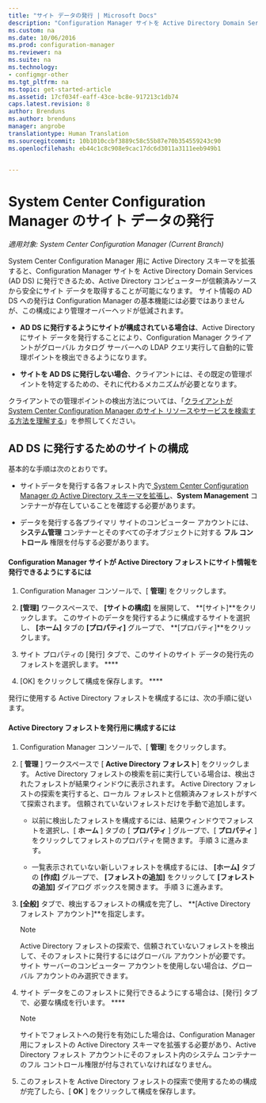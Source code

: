 ```yaml
---
title: "サイト データの発行 | Microsoft Docs"
description: "Configuration Manager サイトを Active Directory Domain Services に発行する方法について説明します。"
ms.custom: na
ms.date: 10/06/2016
ms.prod: configuration-manager
ms.reviewer: na
ms.suite: na
ms.technology:
- configmgr-other
ms.tgt_pltfrm: na
ms.topic: get-started-article
ms.assetid: 17cf034f-eaff-43ce-bc8e-917213c1db74
caps.latest.revision: 8
author: Brenduns
ms.author: brenduns
manager: angrobe
translationtype: Human Translation
ms.sourcegitcommit: 10b1010ccbf3889c58c55b87e70b354559243c90
ms.openlocfilehash: eb44c1c8c908e9cac17dc6d3011a3111eeb949b1


---
```

# <a name="publish-site-data-for-system-center-configuration-manager"></a>System Center Configuration Manager のサイト データの発行

*適用対象: System Center Configuration Manager (Current Branch)*

System Center Configuration Manager 用に Active Directory スキーマを拡張すると、Configuration Manager サイトを Active Directory Domain Services (AD DS) に発行できるため、Active Directory コンピューターが信頼済みソースから安全にサイト データを取得することが可能になります。 サイト情報の AD DS への発行は Configuration Manager の基本機能には必要ではありませんが、この構成により管理オーバーヘッドが低減されます。  

-   **AD DS に発行するようにサイトが構成されている場合は**、Active Directory にサイト データを発行することにより、Configuration Manager クライアントがグローバル カタログ サーバーへの LDAP クエリ実行して自動的に管理ポイントを検出できるようになります。  

-   **サイトを AD DS に発行しない場合**、クライアントには、その既定の管理ポイントを特定するための、それに代わるメカニズムが必要となります。  

クライアントでの管理ポイントの検出方法については、「[クライアントが System Center Configuration Manager のサイト リソースやサービスを検索する方法を理解する](../../../../core/plan-design/hierarchy/understand-how-clients-find-site-resources-and-services.md)」を参照してください。  

## <a name="configure-sites-to-publish-to-ad-ds"></a>AD DS に発行するためのサイトの構成  
 基本的な手順は次のとおりです。  

-   サイトデータを発行する各フォレスト内で[ System Center Configuration Manager の Active Directory スキーマを拡張し](../../../../core/plan-design/network/extend-the-active-directory-schema.md)、**System Management** コンテナーが存在していることを確認する必要があります。  

-   データを発行する各プライマリ サイトのコンピューター アカウントには、   **システム管理** コンテナーとそのすべての子オブジェクトに対する **フル コントロール** 権限を付与する必要があります。  

#### <a name="to-enable-a-configuration-manager-site-to-publish-site-information-to-active-directory-forest"></a>Configuration Manager サイトが Active Directory フォレストにサイト情報を発行できるようにするには  

1.  Configuration Manager コンソールで、[ **管理**] をクリックします。  

2.  **[管理]** ワークスペースで、 **[サイトの構成]** を展開して、 **[サイト]**をクリックします。 このサイトのデータを発行するように構成するサイトを選択し、 **[ホーム]** タブの **[プロパティ]** グループで、 **[プロパティ]**をクリックします。  

3.  サイト プロパティの [発行] タブで、このサイトのサイト データの発行先のフォレストを選択します。 ****  

4.  [OK] をクリックして構成を保存します。 ****  

 発行に使用する Active Directory フォレストを構成するには、次の手順に従います。  

#### <a name="to-configure-active-directory-forests-for-publishing"></a>Active Directory フォレストを発行用に構成するには  

1.  Configuration Manager コンソールで、[ **管理**] をクリックします。  

2.  [ **管理** ] ワークスペースで [ **Active Directory フォレスト**] をクリックします。 Active Directory フォレストの検索を前に実行している場合は、検出されたフォレストが結果ウィンドウに表示されます。 Active Directory フォレストの探索を実行すると、ローカル フォレストと信頼済みフォレストがすべて探索されます。 信頼されていないフォレストだけを手動で追加します。  

    -   以前に検出したフォレストを構成するには、結果ウィンドウでフォレストを選択し、[ **ホーム** ] タブの [ **プロパティ** ] グループで、[ **プロパティ** ] をクリックしてフォレストのプロパティを開きます。 手順 3 に進みます。  

    -   一覧表示されていない新しいフォレストを構成するには、 **[ホーム]** タブの **[作成]** グループで、 **[フォレストの追加]** をクリックして **[フォレストの追加]** ダイアログ ボックスを開きます。 手順 3 に進みます。  

3.  **[全般]** タブで、検出するフォレストの構成を完了し、 **[Active Directory フォレスト アカウント]**を指定します。  

    > [!NOTE]  
    >  Active Directory フォレストの探索で、信頼されていないフォレストを検出して、そのフォレストに発行するにはグローバル アカウントが必要です。 サイト サーバーのコンピューター アカウントを使用しない場合は、グローバル アカウントのみ選択できます。  

4.  サイト データをこのフォレストに発行できるようにする場合は、[発行] タブで、必要な構成を行います。 ****  

    > [!NOTE]  
    >  サイトでフォレストへの発行を有効にした場合は、Configuration Manager 用にフォレストの Active Directory スキーマを拡張する必要があり、Active Directory フォレスト アカウントにそのフォレスト内のシステム コンテナーのフル コントロール権限が付与されていなければなりません。  

5.  このフォレストを Active Directory フォレストの探索で使用するための構成が完了したら、[ **OK** ] をクリックして構成を保存します。  



<!--HONumber=Dec16_HO3-->


